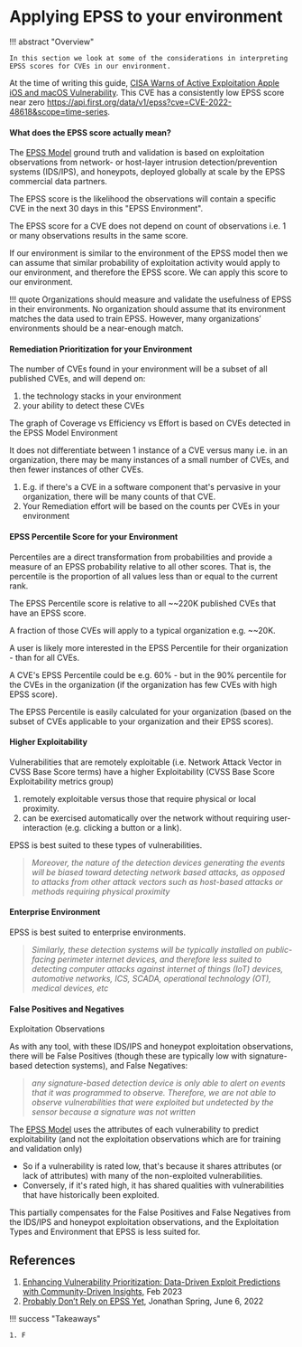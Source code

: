 # Applying EPSS to your environment

!!! abstract "Overview"

    In this section we look at some of the considerations in interpreting EPSS scores for CVEs in our environment.

At the time of writing this guide, [CISA Warns of Active Exploitation Apple iOS and macOS Vulnerability](https://thehackernews.com/2024/02/cisa-warns-of-active-exploitation-of.html).
This CVE has a consistently low EPSS score near zero https://api.first.org/data/v1/epss?cve=CVE-2022-48618&scope=time-series.

#### What does the EPSS score actually mean?

The [EPSS Model](https://www.first.org/epss/model) ground truth and validation is based on exploitation observations from
network- or host-layer intrusion detection/prevention systems (IDS/IPS),
and honeypots, deployed globally at scale by the EPSS commercial data
partners.

The EPSS score is the likelihood the observations will contain a
specific CVE in the next 30 days in this "EPSS Environment". 

The EPSS score for a CVE does not depend on count of observations i.e. 1 or many observations results in the same score.

If our environment is similar to the environment of the EPSS model then we can assume that similar probability of exploitation activity would apply to our environment, and therefore the EPSS score. 
We can apply this score to our environment.

!!! quote
    Organizations should measure and validate the usefulness of EPSS in their environments. No organization should assume that its environment matches the data used to train EPSS. However, many organizations’ environments should be a near-enough match. 


#### Remediation Prioritization for your Environment

The number of CVEs found in your environment will be a subset of all
published CVEs, and will depend on:

1.  the technology stacks in your environment
2.  your ability to detect these CVEs

  

The graph of Coverage vs Efficiency vs Effort is based on CVEs detected
in the EPSS Model Environment



It does not differentiate between 1 instance of a CVE versus many
i.e. in an organization, there may be many instances of a small
number of CVEs, and then fewer instances of other CVEs.
1.  E.g. if there's a CVE in a software component that's pervasive
    in your organization, there will be many counts of that CVE. 
2.  Your Remediation effort will be based on the counts per CVEs in
    your environment
  

#### EPSS Percentile Score for your Environment

Percentiles are a direct transformation from probabilities and provide a measure of an EPSS probability relative to all other scores. That is, the percentile is the proportion of all values less than or equal to the current rank. 

The EPSS Percentile score is relative to all ~~220K published CVEs
that have an EPSS score.

A fraction of those CVEs will apply to a typical organization e.g.
~~20K.

A user is likely more interested in the EPSS Percentile for their
organization - than for all CVEs.

A CVE's EPSS Percentile could be e.g. 60% - but in the 90% percentile
for the CVEs in the organization (if the organization has few CVEs with
high EPSS score).

The EPSS Percentile is easily calculated for your organization (based on
the subset of CVEs applicable to your organization and their EPSS
scores).

  

#### Higher Exploitability

Vulnerabilities that are remotely exploitable (i.e. Network Attack
Vector in CVSS Base Score terms) have a higher Exploitability (CVSS Base
Score Exploitability metrics group)  

1.  remotely exploitable versus those that require physical or local
    proximity.
2.  can be exercised automatically over the network without requiring
    user-interaction (e.g. clicking a button or a link).

EPSS is best suited to these types of vulnerabilities.

> *Moreover, the nature of the detection devices generating the events
> will be biased toward detecting network based attacks, as opposed to
> attacks from other attack vectors such as host-based attacks or
> methods requiring physical proximity*

#### Enterprise Environment

EPSS is best suited to enterprise environments. 

> *Similarly, these detection systems will be typically installed on
> public-facing perimeter internet devices, and therefore less suited to
> detecting computer attacks against internet of things (IoT) devices,
> automotive networks, ICS, SCADA, operational technology (OT), medical
> devices, etc*




#### False Positives and Negatives

Exploitation Observations

As with any tool, with these IDS/IPS and honeypot exploitation
observations, there will be False Positives (though these are typically
low with signature-based detection systems), and False Negatives:

> *any signature-based detection device is only able to alert on events
> that it was programmed to observe. Therefore, we are not able to
> observe vulnerabilities that were exploited but undetected by the
> sensor because a signature was not written*

The
<u><a href="https://www.first.org/epss/model" rel="nofollow">EPSS Model</a></u>
uses the attributes of each vulnerability to predict exploitability (and
not the exploitation observations which are for training and validation
only)

-   So if a vulnerability is rated low, that's because it shares
    attributes (or lack of attributes) with many of the non-exploited
    vulnerabilities.
-   Conversely, if it's rated high, it has shared qualities with
    vulnerabilities that have historically been exploited.

This partially compensates for the False Positives and False Negatives
from the IDS/IPS and honeypot exploitation observations, and the
Exploitation Types and Environment that EPSS is less suited for.

  





  

  

  
## References
1.   [Enhancing Vulnerability Prioritization: Data-Driven Exploit Predictions with Community-Driven Insights](https://arxiv.org/pdf/2302.14172.pdf), Feb 2023
2.   [Probably Don’t Rely on EPSS Yet](https://insights.sei.cmu.edu/blog/probably-dont-rely-on-epss-yet/), Jonathan Spring, June 6, 2022

!!! success "Takeaways"        
    
    1. F